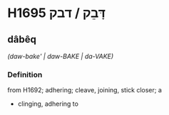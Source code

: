 # H1695 דָּבֵק / דבק

## dâbêq

_(daw-bake' | daw-BAKE | da-VAKE)_

### Definition

from H1692; adhering; cleave, joining, stick closer; a

- clinging, adhering to
